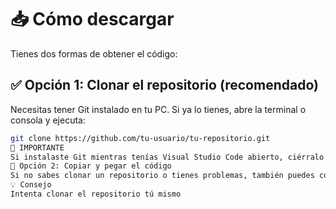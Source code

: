 # 📥 Cómo descargar

Tienes dos formas de obtener el código:

## ✅ Opción 1: Clonar el repositorio (recomendado)

Necesitas tener Git instalado en tu PC. Si ya lo tienes, abre la terminal o consola y ejecuta:

```bash
git clone https://github.com/tu-usuario/tu-repositorio.git
🔄 IMPORTANTE
Si instalaste Git mientras tenías Visual Studio Code abierto, ciérralo y vuelve a abrirlo para que detecte Git correctamente.
📝 Opción 2: Copiar y pegar el código
Si no sabes clonar un repositorio o tienes problemas, también puedes copiar el código manualmente y pegarlo en un archivo .py.
💡 Consejo
Intenta clonar el repositorio tú mismo
